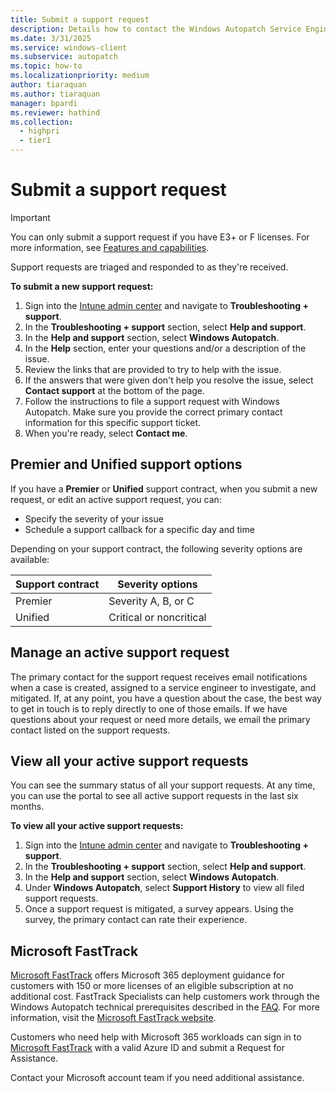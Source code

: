 ```yaml
---
title: Submit a support request
description: Details how to contact the Windows Autopatch Service Engineering Team and submit support requests
ms.date: 3/31/2025
ms.service: windows-client
ms.subservice: autopatch
ms.topic: how-to
ms.localizationpriority: medium
author: tiaraquan
ms.author: tiaraquan
manager: bpardi
ms.reviewer: hathind
ms.collection:
  - highpri
  - tier1
---
```


# Submit a support request

> [!IMPORTANT]
> You can only submit a support request if you have E3+ or F licenses. For more information, see [Features and capabilities](../overview/windows-autopatch-overview.md#features-and-capabilities).

Support requests are triaged and responded to as they're received.

**To submit a new support request:**

1. Sign into the [Intune admin center](https://go.microsoft.com/fwlink/?linkid=2109431) and navigate to **Troubleshooting + support**.
1. In the **Troubleshooting + support** section, select **Help and support**.
1. In the **Help and support** section, select **Windows Autopatch**.
1. In the **Help** section, enter your questions and/or a description of the issue.
1. Review the links that are provided to try to help with the issue.
1. If the answers that were given don't help you resolve the issue, select **Contact support** at the bottom of the page.
1. Follow the instructions to file a support request with Windows Autopatch. Make sure you provide the correct primary contact information for this specific support ticket.
1. When you're ready, select **Contact me**.

## Premier and Unified support options

If you have a **Premier** or **Unified** support contract, when you submit a new request, or edit an active support request, you can:

- Specify the severity of your issue
- Schedule a support callback for a specific day and time

Depending on your support contract, the following severity options are available:

| Support contract | Severity options |
| ----- | ----- |
| Premier | Severity A, B, or C |
| Unified | Critical or noncritical |

## Manage an active support request

The primary contact for the support request receives email notifications when a case is created, assigned to a service engineer to investigate, and mitigated. If, at any point, you have a question about the case, the best way to get in touch is to reply directly to one of those emails. If we have questions about your request or need more details, we email the primary contact listed on the support requests.

## View all your active support requests

You can see the summary status of all your support requests. At any time, you can use the portal to see all active support requests in the last six months.

**To view all your active support requests:**

1. Sign into the [Intune admin center](https://go.microsoft.com/fwlink/?linkid=2109431) and navigate to **Troubleshooting + support**.
1. In the **Troubleshooting + support** section, select **Help and support**.
1. In the **Help and support** section, select **Windows Autopatch**.
1. Under **Windows Autopatch**, select **Support History** to view all filed support requests.
1. Once a support request is mitigated, a survey appears. Using the survey, the primary contact can rate their experience.

## Microsoft FastTrack

[Microsoft FastTrack](https://www.microsoft.com/fasttrack) offers Microsoft 365 deployment guidance for customers with 150 or more licenses of an eligible subscription at no additional cost. FastTrack Specialists can help customers work through the Windows Autopatch technical prerequisites described in the [FAQ](../overview/windows-autopatch-faq.yml). For more information, visit the [Microsoft FastTrack website](https://www.microsoft.com/fasttrack?rtc=1).

Customers who need help with Microsoft 365 workloads can sign in to [Microsoft FastTrack](https://fasttrack.microsoft.com/) with a valid Azure ID and submit a Request for Assistance.

Contact your Microsoft account team if you need additional assistance.
